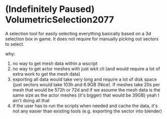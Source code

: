 # (Indefinitely Paused) VolumetricSelection2077
A selection tool for easily selecting everything basically based on a 3d selection box in game.
It does not require for manually picking out sectors to select.

why:
1. no way to get mesh data within a wscript
2. no way to get actor meshes with just wkit cli (and would require a lot of extra work to get the mesh data)
3. exporting all data would take very long and require a lot of disk space (just sectors would take 103h and 6.9GB (Nice). If meshes take 20s per mesh that would be 572h or 72d and if we assume the mesh data is the same size as the actor meshes (it's bigger) that would be 39GB) yeah I ain't doing all that
4. if the user has to run the scripts when needed and cache the data, it's not any easier than existing tools (e.g. exporting the sector into blender)
